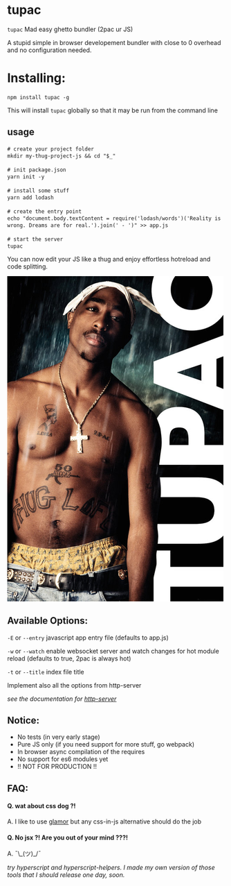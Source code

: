 # tupac
`tupac` Mad easy ghetto bundler (2pac ur JS)

A stupid simple in browser developement bundler with close to 0 overhead and no configuration needed.


# Installing:
```shell
npm install tupac -g
```
This will install `tupac` globally so that it may be run from the command line

## usage
```shell
# create your project folder
mkdir my-thug-project-js && cd "$_"

# init package.json
yarn init -y

# install some stuff
yarn add lodash

# create the entry point
echo "document.body.textContent = require('lodash/words')('Reality is wrong. Dreams are for real.').join(' - ')" >> app.js

# start the server
tupac
```
You can now edit your JS like a thug and enjoy effortless hotreload and code splitting.

![](https://github.com/kigiri/tupac/raw/master/poster.jpg)


## Available Options:
`-E` or `--entry` javascript app entry file (defaults to app.js)

`-w` or `--watch` enable websocket server and watch changes for hot module reload (defaults to true, 2pac is always hot)

`-t` or `--title` index file title

Implement also all the options from http-server

*see the documentation for [http-server](https://github.com/indexzero/http-server)*

## Notice:
  - No tests (in very early stage)
  - Pure JS only (if you need support for more stuff, go webpack)
  - In browser async compilation of the requires
  - No support for es6 modules yet
  - !! NOT FOR PRODUCTION !!

## FAQ:
#### Q. wat about css dog ?!
A. I like to use [glamor](https://github.com/threepointone/glamor) but any css-in-js alternative should do the job

#### Q. No jsx ?! Are you out of your mind ???!
A. ¯\\\_(ツ)\_/¯

*try hyperscript and hyperscript-helpers. I made my own version of those tools that I should release one day, soon.*
